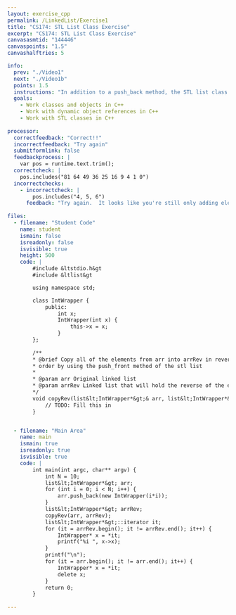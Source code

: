```yaml
---
layout: exercise_cpp
permalink: /LinkedList/Exercise1
title: "CS174: STL List Class Exercise"
excerpt: "CS174: STL List Class Exercise"
canvasasmtid: "144446"
canvaspoints: "1.5"
canvashalftries: 5

info:
  prev: "./Video1"
  next: "./Video1b"
  points: 1.5
  instructions: "In addition to a push_back method, the STL list class also has a push_front method to add things to the front of a list in constant time (i.e. without having to loop), regardless of the list size.  Use this method to fill a list with the reverse of the elements in another list"
  goals:
    - Work classes and objects in C++
    - Work with dynamic object references in C++
    - Work with STL classes in C++
    
processor:  
  correctfeedback: "Correct!!" 
  incorrectfeedback: "Try again"
  submitformlink: false
  feedbackprocess: | 
    var pos = runtime.text.trim();
  correctcheck: |
    pos.includes("81 64 49 36 25 16 9 4 1 0")
  incorrectchecks:
    - incorrectcheck: |
        pos.includes("4, 5, 6")
      feedback: "Try again.  It looks like you're still only adding elements at the end."
 
files:
  - filename: "Student Code"
    name: student
    ismain: false
    isreadonly: false
    isvisible: true
    height: 500
    code: | 
        #include &ltstdio.h&gt
        #include &ltlist&gt

        using namespace std;

        class IntWrapper {
            public:
                int x;
                IntWrapper(int x) {
                    this->x = x;
                }
        };
        
        /**
        * @brief Copy all of the elements from arr into arrRev in reverse
        * order by using the push_front method of the stl list
        * 
        * @param arr Original linked list
        * @param arrRev Linked list that will hold the reverse of the elements
        */
        void copyRev(list&lt;IntWrapper*&gt;& arr, list&lt;IntWrapper*&gt;& arrRev) {
            // TODO: Fill this in
        }


  - filename: "Main Area"
    name: main
    ismain: true
    isreadonly: true
    isvisible: true
    code: | 
        int main(int argc, char** argv) {
            int N = 10;
            list&lt;IntWrapper*&gt; arr;
            for (int i = 0; i < N; i++) {
                arr.push_back(new IntWrapper(i*i));
            }
            list&lt;IntWrapper*&gt; arrRev;
            copyRev(arr, arrRev);
            list&lt;IntWrapper*&gt;::iterator it;
            for (it = arrRev.begin(); it != arrRev.end(); it++) {
                IntWrapper* x = *it;
                printf("%i ", x->x);
            }
            printf("\n");
            for (it = arr.begin(); it != arr.end(); it++) {
                IntWrapper* x = *it;
                delete x;
            }
            return 0;
        }
        
---
```

